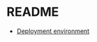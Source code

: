 # README

- [Deployment environment](https://github.com/cryptotools-xyz/binance-spot-alert-api-app/wiki/Deployment-environment)